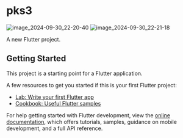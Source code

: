 # pks3

![image_2024-09-30_22-20-40](https://github.com/user-attachments/assets/b406e9a4-fc1c-4f7e-ae8f-b753c2df7995)
![image_2024-09-30_22-21-18](https://github.com/user-attachments/assets/5016aab2-f6a1-4e78-bd2f-0bbfe9f4d14b)


A new Flutter project.

## Getting Started

This project is a starting point for a Flutter application.

A few resources to get you started if this is your first Flutter project:

- [Lab: Write your first Flutter app](https://docs.flutter.dev/get-started/codelab)
- [Cookbook: Useful Flutter samples](https://docs.flutter.dev/cookbook)

For help getting started with Flutter development, view the
[online documentation](https://docs.flutter.dev/), which offers tutorials,
samples, guidance on mobile development, and a full API reference.
